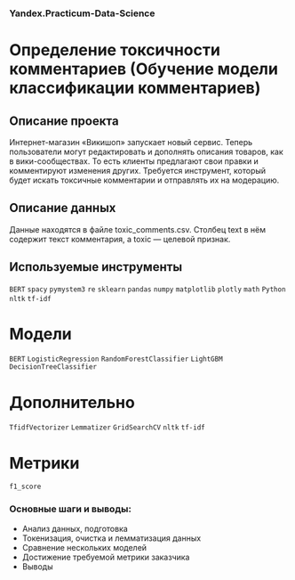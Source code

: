 ### Yandex.Practicum-Data-Science
# Определение токсичности комментариев (Обучение модели классификации комментариев)
## Описание проекта
Интернет-магазин «Викишоп» запускает новый сервис. Теперь пользователи могут редактировать и дополнять описания товаров, как в вики-сообществах. То есть клиенты предлагают свои правки и комментируют изменения других. Требуется инструмент, который будет искать токсичные комментарии и отправлять их на модерацию.

## Описание данных
Данные находятся в файле toxic_comments.csv.
Столбец text в нём содержит текст комментария, а toxic — целевой признак.

## Используемые инструменты
`BERT` `spacy` `pymystem3` `re` `sklearn` `pandas` `numpy` `matplotlib` `plotly` `math` `Python` `nltk` `tf-idf`

# Модели
`BERT` `LogisticRegression` `RandomForestClassifier` `LightGBM` `DecisionTreeClassifier`

# Дополнительно
`TfidfVectorizer` `Lemmatizer` `GridSearchCV` `nltk` `tf-idf`

# Метрики
`f1_score`

### Основные шаги и выводы:
* Анализ данных, подготовка
* Токенизация, очистка и лемматизация данных
* Сравнение нескольких моделей
* Достижение требуемой метрики заказчика
* Выводы
